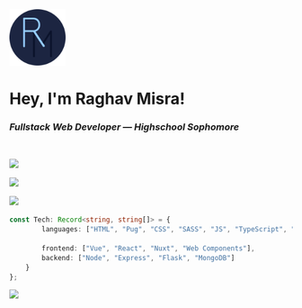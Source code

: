 <img src="assets/logo.png" width="100">

<h1>Hey, I'm <b>Raghav Misra</b>!</h1>

### *Fullstack Web Developer — Highschool Sophomore*

<br>

<a href="https://rm.obliviontech.dev"><img src="https://img.shields.io/badge/portfolio-rm.obliviontech.dev-blue?style=for-the-badge&logo=google%20chrome&logoColor=lightblue"></a>

<a href="https://gitlab.com/raghav-misra"><img src="https://img.shields.io/badge/gitlab-rm.obliviontech.dev-yellow?style=for-the-badge&logo=gitlab"></a>

<a href="mailto:raghav.misra@gmail.com"><img src="https://img.shields.io/badge/email-raghav.m2014@gmail.com-red?style=for-the-badge&logo=gmail&logoColor=red"></a>


```ts
const Tech: Record<string, string[]> = {
        languages: ["HTML", "Pug", "CSS", "SASS", "JS", "TypeScript", "Python"],

        frontend: ["Vue", "React", "Nuxt", "Web Components"],
        backend: ["Node", "Express", "Flask", "MongoDB"]
    }
};
```

<img src="https://github-readme-stats.vercel.app/api/top-langs/?username=raghav-misra&theme=vue">